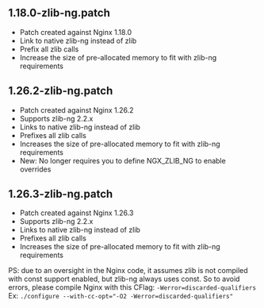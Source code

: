 ## 1.18.0-zlib-ng.patch
* Patch created against Nginx 1.18.0
* Link to native zlib-ng instead of zlib
* Prefix all zlib calls
* Increase the size of pre-allocated memory to fit with zlib-ng requirements

## 1.26.2-zlib-ng.patch
* Patch created against Nginx 1.26.2
* Supports zlib-ng 2.2.x
* Links to native zlib-ng instead of zlib
* Prefixes all zlib calls
* Increases the size of pre-allocated memory to fit with zlib-ng requirements
* New: No longer requires you to define NGX_ZLIB_NG to enable overrides

## 1.26.3-zlib-ng.patch
* Patch created against Nginx 1.26.3
* Supports zlib-ng 2.2.x
* Links to native zlib-ng instead of zlib
* Prefixes all zlib calls
* Increases the size of pre-allocated memory to fit with zlib-ng requirements

PS: due to an oversight in the Nginx code, it assumes zlib is not compiled with
const support enabled, but zlib-ng always uses const.
So to avoid errors, please compile Nginx with this CFlag: `-Werror=discarded-qualifiers`
Ex: `./configure --with-cc-opt="-O2 -Werror=discarded-qualifiers"`
